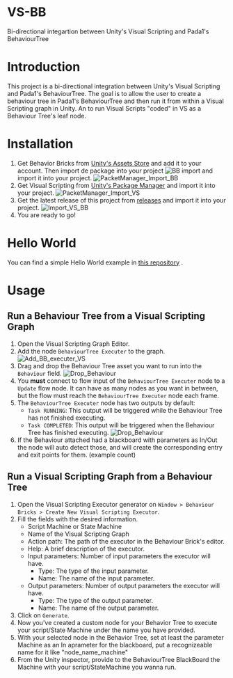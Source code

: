 # VS-BB
Bi-directional integartion between Unity's Visual Scripting and Pada1's BehaviourTree

# Introduction
This project is a bi-directional integration between Unity's Visual Scripting and Pada1's BehaviourTree. The goal is to allow the user to create a behaviour tree in Pada1's BehaviourTree and then run it from within a Visual Scripting graph in Unity. An to run Visual Scripts "coded" in VS as a Behaviour Tree's leaf node.

# Installation

1. Get Behavior Bricks from [Unity's Assets Store](https://assetstore.unity.com/packages/tools/visual-scripting/behavior-bricks-74816) and add it to your account.
Then import de package into your project ![BB import](doc/img/package_manager.png) and import it into your project. ![PacketManager_Import_BB](doc/img/import_bb.png)
2. Get Visual Scripting from [Unity's Package Manager]() and import it into your project.
![PacketManager_Import_VS](image-1.png)
1. Get the latest release of this project from [releases](https://github.com/borjacano97/VS-BB/releases) and import it into your project. ![Import_VS_BB](doc/img/import_bb_vs.png)
2. You are ready to go!


# Hello World
You can find a simple Hello World example in [this repository](https://github.com/borjacano97/HelloWorld-VS_BB) .

# Usage

## Run a Behaviour Tree from a Visual Scripting Graph

1. Open the Visual Scripting Graph Editor.
2. Add the node `BehaviourTree Executer` to the graph. ![Add_BB_executer_VS](doc/img/BB_executor-VS.PNG)
3. Drag and drop the Behaviour Tree asset you want to run into the `Behaviour` field. ![Drop_Behaviour](doc/img/BB-VS_select_tree.PNG)
4. You **must** connect to flow input of the `BehaviourTree Executer` node to a `Update` flow node. It can have as many nodes as you want in between, but the flow must reach the `BehaviourTree Executer` node each frame.
5. The `BehaviourTree Executer` node has two outputs by default:
	- `Task RUNNING`: This output will be triggered while the Behaviour Tree has not finished executing.
	- `Task COMPLETED`: This output will be triggered when the Behaviour Tree has finished executing.
  ![Drop_Behaviour](doc/img/BB-VS_excutor_parameters.PNG)
6. If the Behaviour attached had a blackboard with parameters as In/Out the node will auto detect those, and will create the corresponding entry and exit points for them. (example count) 

## Run a Visual Scripting Graph from a Behaviour Tree

1. Open the Visual Scripting Executor generator on `Window > Behaviour Bricks > Create New Visual Scripting Executor`.
2. Fill the fields with the desired information.
   - Script Machine or State Machine
   - Name of the Visual Scripting Graph
   - Action path: The path of the executor in the Behaviour Brick's editor.
   - Help: A brief description of the executor.
   - Input parameters: Number of input parameters the executor will have.
     - Type: The type of the input parameter.
     - Name: The name of the input parameter.
   - Output parameters: Number of output parameters the executor will have.
	 - Type: The type of the output parameter.
	 - Name: The name of the output parameter.
3. Click on `Generate`.
4. Now you've created a custom node for your Behavior Tree to execute your script/State Machine under the name you have provided.
5. With your selected node in the Behavior Tree, set at least the parameter Machine as an In aprameter for the blackboard, put a recognizeable name for it like "node_name_machine"
6. From the Unity inspector, provide to the BehaviourTree BlackBoard the Machine with your script/StateMachine you wanna run.
